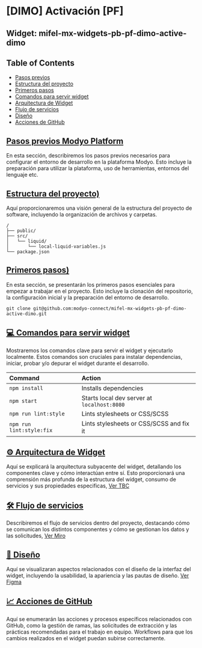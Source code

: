 # [DIMO] Activación [PF]
## Widget: mifel-mx-widgets-pb-pf-dimo-active-dimo

## Table of Contents

- [Pasos previos](#previos_steps)
- [Estructura del proyecto](#project_structure)
- [Primeros pasos](#firs_steps)
- [Comandos para servir widget](#commands)
- [Arquitectura de Widget](#arkitecture)
- [Flujo de servicios](#services)
- [Diseño](#design)
- [Acciones de GitHub](#github_actions)

## [Pasos previos Modyo Platform](#previos_steps)
En esta sección, describiremos los pasos previos necesarios para configurar el entorno de desarrollo en la plataforma Modyo. Esto incluye la preparación para utilizar la plataforma, uso de herramientas, entornos del lenguaje etc. 

## [Estructura del proyecto)](#project_structure)
Aquí proporcionaremos una visión general de la estructura del proyecto de software, incluyendo la organización de archivos y carpetas. 

```
/
├── public/
├── src/
│   └── liquid/
│       └── local-liquid-variables.js
└── package.json
```

## [Primeros pasos)](#firs_steps)
En esta sección, se presentarán los primeros pasos esenciales para empezar a trabajar en el proyecto. Esto incluye la clonación del repositorio, la configuración inicial y la preparación del entorno de desarrollo.

```
git clone git@github.com:modyo-connect/mifel-mx-widgets-pb-pf-dimo-active-dimo.git
```

## [💻 Comandos para servir widget](#commands)
Mostraremos los comandos clave para servir el widget y ejecutarlo localmente. Estos comandos son cruciales para instalar dependencias, iniciar, probar y/o depurar el widget durante el desarrollo.

| Command                       | Action                                                    |
| :---------------------        | :-----------------------------------------------          |
| `npm install`                 | Installs dependencies                                     |
| `npm start`                   | Starts local dev server at `localhost:8080`               |
| `npm run lint:style`          | Lints stylesheets or CSS/SCSS                             |
| `npm run lint:style:fix`      | Lints stylesheets or CSS/SCSS and fix it                  |

## [⚙️ Arquitectura de Widget](#arkitecture)
Aquí se explicará la arquitectura subyacente del widget, detallando los componentes clave y cómo interactúan entre sí. Esto proporcionará una comprensión más profunda de la estructura del widget, consumo de servicios y sus propiedades especificas,
[Ver TBC](https://www.figma.com/file/qKPXoJC8n498wpVhsKGzVg/TBC-%7C-DiMo-(Copy)?type=whiteboard&node-id=1520-47041&t=yRcpe7T1QN26Nuge-0)

## [🛠️ Flujo de servicios](#services)
Describiremos el flujo de servicios dentro del proyecto, destacando cómo se comunican los distintos componentes y cómo se gestionan los datos y las solicitudes, 
[Ver Miro](https://miro.com/app/board/uXjVM4PpWqc=/?moveToWidget=3458764558837164706&cot=14|https://miro.com/app/board/uXjVM4PpWqc=/?moveToWidget=3458764558837164706&cot=14|smart-link)

## [🎨 Diseño](#design)
Aquí se visualizaran aspectos relacionados con el diseño de la interfaz del widget, incluyendo la usabilidad, la apariencia y las pautas de diseño. 
[Ver Figma](https://www.figma.com/file/eWEYBtvr6T1PVeScE5BbLB/%F0%9F%A7%A9-DS-%7C-Mifel-2022?node-id=16%3A129&t=5Jw3S8uOn7fqg8RK-0|https://www.figma.com/file/eWEYBtvr6T1PVeScE5BbLB/%F0%9F%A7%A9-DS-%7C-Mifel-2022?node-id=16%3A129&t=5Jw3S8uOn7fqg8RK-0|smart-link)

## [📈 Acciones de GitHub](#github_actions)
Aquí se enumerarán las acciones y procesos específicos relacionados con GitHub, como la gestión de ramas, las solicitudes de extracción y las prácticas recomendadas para el trabajo en equipo. Workflows para que los cambios realizados en el widget puedan subirse correctamente.
